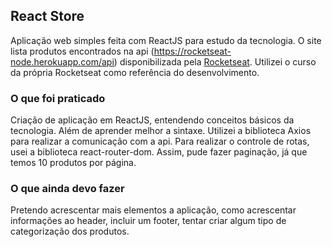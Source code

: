 ## React Store

Aplicação web simples feita com ReactJS para estudo da tecnologia.
O site lista produtos encontrados na api (https://rocketseat-node.herokuapp.com/api) disponibilizada pela [Rocketseat](Rocketseat.com.br).
Utilizei o curso da própria Rocketseat como referência do desenvolvimento. 

### O que foi praticado

Criação de aplicação em ReactJS, entendendo conceitos básicos da tecnologia. Além de aprender melhor a sintaxe.
Utilizei a biblioteca Axios para realizar a comunicação com a api. Para realizar o controle de rotas,
usei a biblioteca react-router-dom. Assim, pude fazer paginação, já que temos 10 produtos por página. 

### O que ainda devo fazer

Pretendo acrescentar mais elementos a aplicação, como acrescentar informações ao header, incluir um footer, tentar criar
algum tipo de categorização dos produtos. 
